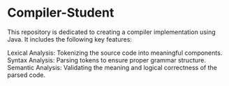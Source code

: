 # Compiler-Student
This repository is dedicated to creating a compiler implementation using Java. It includes the following key features:

Lexical Analysis: Tokenizing the source code into meaningful components.
<br>
Syntax Analysis: Parsing tokens to ensure proper grammar structure.
Semantic Analysis: Validating the meaning and logical correctness of the parsed code.

